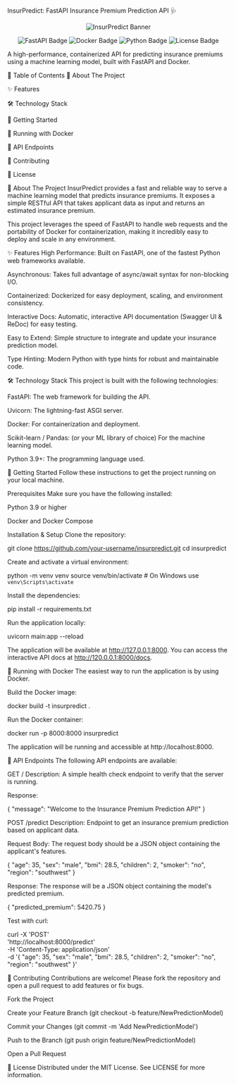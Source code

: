 InsurPredict: FastAPI Insurance Premium Prediction API 🩺
<p align="center">
<img src="https://placehold.co/1200x400/111827/06B6D4?text=InsurPredict+API" alt="InsurPredict Banner"/>
</p>

<p align="center">
<img src="https://img.shields.io/badge/FastAPI-009688?style=for-the-badge&logo=fastapi&logoColor=white" alt="FastAPI Badge">
<img src="https://img.shields.io/badge/Docker-2496ED?style=for-the-badge&logo=docker&logoColor=white" alt="Docker Badge">
<img src="https://img.shields.io/badge/Python-3.9+-blue.svg?style=for-the-badge&logo=python&logoColor=white" alt="Python Badge">
<img src="https://img.shields.io/badge/License-MIT-green.svg?style=for-the-badge" alt="License Badge">
</p>

A high-performance, containerized API for predicting insurance premiums using a machine learning model, built with FastAPI and Docker.

📖 Table of Contents
🧐 About The Project

✨ Features

🛠️ Technology Stack

🚀 Getting Started

🐳 Running with Docker

🔌 API Endpoints

🤝 Contributing

📄 License

🧐 About The Project
InsurPredict provides a fast and reliable way to serve a machine learning model that predicts insurance premiums. It exposes a simple RESTful API that takes applicant data as input and returns an estimated insurance premium.

This project leverages the speed of FastAPI to handle web requests and the portability of Docker for containerization, making it incredibly easy to deploy and scale in any environment.

✨ Features
High Performance: Built on FastAPI, one of the fastest Python web frameworks available.

Asynchronous: Takes full advantage of async/await syntax for non-blocking I/O.

Containerized: Dockerized for easy deployment, scaling, and environment consistency.

Interactive Docs: Automatic, interactive API documentation (Swagger UI & ReDoc) for easy testing.

Easy to Extend: Simple structure to integrate and update your insurance prediction model.

Type Hinting: Modern Python with type hints for robust and maintainable code.

🛠️ Technology Stack
This project is built with the following technologies:

FastAPI: The web framework for building the API.

Uvicorn: The lightning-fast ASGI server.

Docker: For containerization and deployment.

Scikit-learn / Pandas: (or your ML library of choice) For the machine learning model.

Python 3.9+: The programming language used.

🚀 Getting Started
Follow these instructions to get the project running on your local machine.

Prerequisites
Make sure you have the following installed:

Python 3.9 or higher

Docker and Docker Compose

Installation & Setup
Clone the repository:

git clone https://github.com/your-username/insurpredict.git
cd insurpredict

Create and activate a virtual environment:

python -m venv venv
source venv/bin/activate  # On Windows use `venv\Scripts\activate`

Install the dependencies:

pip install -r requirements.txt

Run the application locally:

uvicorn main:app --reload

The application will be available at http://127.0.0.1:8000. You can access the interactive API docs at http://120.0.0.1:8000/docs.

🐳 Running with Docker
The easiest way to run the application is by using Docker.

Build the Docker image:

docker build -t insurpredict .

Run the Docker container:

docker run -p 8000:8000 insurpredict

The application will be running and accessible at http://localhost:8000.

🔌 API Endpoints
The following API endpoints are available:

GET /
Description: A simple health check endpoint to verify that the server is running.

Response:

{
  "message": "Welcome to the Insurance Premium Prediction API!"
}

POST /predict
Description: Endpoint to get an insurance premium prediction based on applicant data.

Request Body: The request body should be a JSON object containing the applicant's features.

{
  "age": 35,
  "sex": "male",
  "bmi": 28.5,
  "children": 2,
  "smoker": "no",
  "region": "southwest"
}

Response: The response will be a JSON object containing the model's predicted premium.

{
  "predicted_premium": 5420.75
}

Test with curl:

curl -X 'POST' \
  'http://localhost:8000/predict' \
  -H 'Content-Type: application/json' \
  -d '{
    "age": 35,
    "sex": "male",
    "bmi": 28.5,
    "children": 2,
    "smoker": "no",
    "region": "southwest"
  }'

🤝 Contributing
Contributions are welcome! Please fork the repository and open a pull request to add features or fix bugs.

Fork the Project

Create your Feature Branch (git checkout -b feature/NewPredictionModel)

Commit your Changes (git commit -m 'Add NewPredictionModel')

Push to the Branch (git push origin feature/NewPredictionModel)

Open a Pull Request

📄 License
Distributed under the MIT License. See LICENSE for more information.
